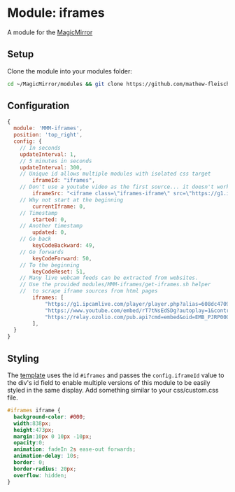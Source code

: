 # Module: iframes

A module for the [MagicMirror](https://github.com/MagicMirrorOrg/MagicMirror)

## Setup

Clone the module into your modules folder:

```bash
cd ~/MagicMirror/modules && git clone https://github.com/mathew-fleisch/MMM-iframes
```

## Configuration

```javascript
{
  module: 'MMM-iframes',
  position: 'top_right',
  config: {
    // In seconds
    updateInterval: 1,
    // 5 minutes in seconds
    updateInterval: 300, 
    // Unique id allows multiple modules with isolated css target 
		iframeId: "iframes",
    // Don't use a youtube video as the first source... it doesn't work for some reason
		iframeSrc: "<iframe class=\"iframes-iframe\" src=\"https://g1.ipcamlive.com/player/player.php?alias=608dc4709bc06&autoplay=1&skin=white\" scrolling=\"0\"></iframe>",
    // Why not start at the beginning
		currentIframe: 0,
    // Timestamp
		started: 0,
    // Another timestamp
		updated: 0,
    // Go back
		keyCodeBackward: 49,
    // Go forwards
		keyCodeForward: 50,
    // To the beginning
		keyCodeReset: 51,
    // Many live webcam feeds can be extracted from websites.
    // Use the provided modules/MMM-iframes/get-iframes.sh helper
    //  to scrape iframe sources from html pages
		iframes: [
			"https://g1.ipcamlive.com/player/player.php?alias=608dc4709bc06&autoplay=1&skin=white",
			"https://www.youtube.com/embed/rT7tNsEdSDg?autoplay=1&controls=1&showinfo=1",
			"https://relay.ozolio.com/pub.api?cmd=embed&oid=EMB_PJRP00000C69"
		],
  }
}
```

## Styling

The [template](MMM-iframes.njk) uses the id `#iframes` and passes the `config.iframeId` value to the div's id field to enable multiple versions of this module to be easily styled in the same display. Add something similar to your css/custom.css file.

```css
#iframes iframe {
  background-color: #000;
  width:838px;
  height:473px;
  margin:10px 0 10px -10px;
  opacity:0;
  animation: fadeIn 2s ease-out forwards;
  animation-delay: 10s;
  border: 0;
  border-radius: 20px;
  overflow: hidden;
}
```
